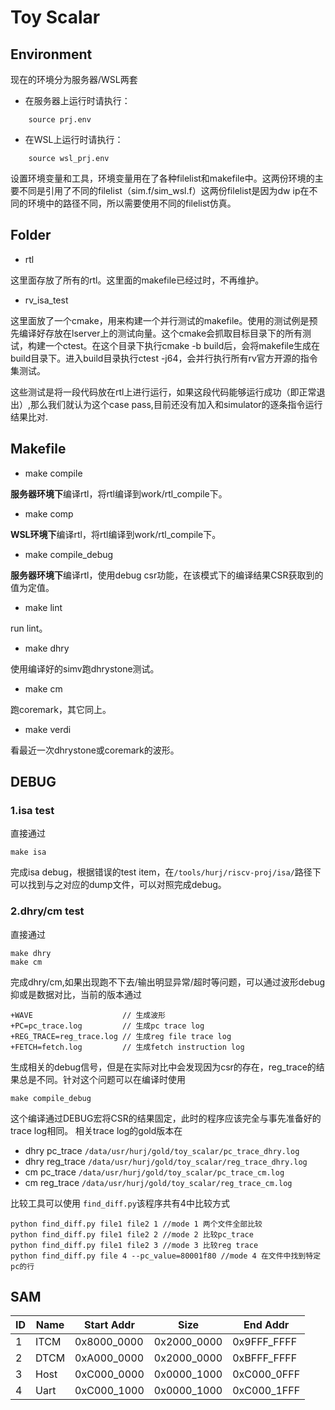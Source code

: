 # Toy Scalar


## Environment

现在的环境分为服务器/WSL两套  
* 在服务器上运行时请执行：  

```
    source prj.env  
```
* 在WSL上运行时请执行：  

```
    source wsl_prj.env  
```


设置环境变量和工具，环境变量用在了各种filelist和makefile中。这两份环境的主要不同是引用了不同的filelist（sim.f/sim_wsl.f）这两份filelist是因为dw ip在不同的环境中的路径不同，所以需要使用不同的filelist仿真。

## Folder

- rtl

这里面存放了所有的rtl。这里面的makefile已经过时，不再维护。

- rv_isa_test

这里面放了一个cmake，用来构建一个并行测试的makefile。使用的测试例是预先编译好存放在lserver上的测试向量。这个cmake会抓取目标目录下的所有测试，构建一个ctest。在这个目录下执行cmake -b build后，会将makefile生成在build目录下。进入build目录执行ctest -j64，会并行执行所有rv官方开源的指令集测试。

这些测试是将一段代码放在rtl上进行运行，如果这段代码能够运行成功（即正常退出）,那么我们就认为这个case pass,目前还没有加入和simulator的逐条指令运行结果比对.



## Makefile

- make compile

**服务器环境下**编译rtl，将rtl编译到work/rtl_compile下。  

- make comp

**WSL环境下**编译rtl，将rtl编译到work/rtl_compile下。

- make compile_debug

**服务器环境下**编译rtl，使用debug csr功能，在该模式下的编译结果CSR获取到的值为定值。

- make lint

run lint。

- make dhry

使用编译好的simv跑dhrystone测试。

- make cm

跑coremark，其它同上。

- make verdi

看最近一次dhrystone或coremark的波形。


## DEBUG

### 1.isa test
直接通过  
    
    make isa  
完成isa debug，根据错误的test item，在`/tools/hurj/riscv-proj/isa/`路径下可以找到与之对应的dump文件，可以对照完成debug。
### 2.dhry/cm test
直接通过  
    
    make dhry
    make cm  
完成dhry/cm,如果出现跑不下去/输出明显异常/超时等问题，可以通过波形debug抑或是数据对比，当前的版本通过  

    +WAVE                    // 生成波形
    +PC=pc_trace.log         // 生成pc trace log
    +REG_TRACE=reg_trace.log // 生成reg file trace log
    +FETCH=fetch.log         // 生成fetch instruction log
生成相关的debug信号，但是在实际对比中会发现因为csr的存在，reg_trace的结果总是不同。针对这个问题可以在编译时使用

    make compile_debug
这个编译通过DEBUG宏将CSR的结果固定，此时的程序应该完全与事先准备好的trace log相同。
相关trace log的gold版本在  

- dhry pc_trace  `/data/usr/hurj/gold/toy_scalar/pc_trace_dhry.log`
- dhry reg_trace `/data/usr/hurj/gold/toy_scalar/reg_trace_dhry.log`
- cm pc_trace  `/data/usr/hurj/gold/toy_scalar/pc_trace_cm.log`
- cm reg_trace `/data/usr/hurj/gold/toy_scalar/reg_trace_cm.log`

比较工具可以使用  `find_diff.py`该程序共有4中比较方式

    python find_diff.py file1 file2 1 //mode 1 两个文件全部比较
    python find_diff.py file1 file2 2 //mode 2 比较pc_trace
    python find_diff.py file1 file2 3 //mode 3 比较reg trace
    python find_diff.py file 4 --pc_value=80001f80 //mode 4 在文件中找到特定pc的行

## SAM

| ID  | Name       | Start Addr   | Size         | End Addr    |
|-----|------------|--------------|--------------|-------------|
| 1   | ITCM       | 0x8000_0000  | 0x2000_0000  | 0x9FFF_FFFF |
| 2   | DTCM       | 0xA000_0000  | 0x2000_0000  | 0xBFFF_FFFF |
| 3   | Host       | 0xC000_0000  | 0x0000_1000  | 0xC000_0FFF |
| 4   | Uart       | 0xC000_1000  | 0x0000_1000  | 0xC000_1FFF |


